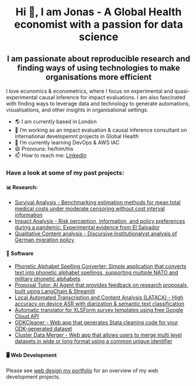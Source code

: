 
<h1 align="center">Hi 👋, I am Jonas - A Global Health economist with a passion for data science</h1>

<h2 align="center">I am passionate about reproducible research and finding ways of using technologies to make organisations more efficient</h3>

I love economics & econometrics, where I focus on experimental and quasi-experimental causal inference for impact evaluations. I am also fascinated with finding ways to leverage data and technology to generate automations, visualisations, and other insights in organisational settings.

- 🌎 I am currently based in London
- 🔭 I’m working as an impact evaluation & causal inference consultant on international developemnt projects in Global Health
- 🌱 I’m currently learning DevOps & AWS IAC
- 😄 Pronouns: he/him/his
- 📫 How to reach me: [LinkedIn](https://www.linkedin.com/in/jweinert1997/)

### Have a look at some of my past projects:

#### 📊 Research: 
- [Survival Analysis - Benchmarking estimation methods for mean total medical costs under moderate censoring without cost interval information](https://github.com/JonasWeinert/Estimating-Mean-Total-Costs-under-Moderate-Censoring)
- [Impact Analysis - Risk perception, information, and policy preferences during a pandemic: Experimental evidence from El Salvador](https://github.com/JonasWeinert/39545_dissertation)
- [Qualitative Content analysis - Discursive Institutionalyst analysis of German migration policy](https://github.com/JonasWeinert/CDU_Migrationpolicy_IdeationalAnalysis)

#### 🔗 Software
- [Phonetic Alphabet Spelling Converter: Simple application that converts text into phonetic alphabet spellings, supporting multiple NATO and military phonetic alphabets](https://github.com/JonasWeinert/PhoneticSpelling/tree/main)
- [Proposal Tutor: AI Agent that provides feedback on research proposals, built using LangChain & Streamlit](https://github.com/JonasWeinert/ProposalFeedback)
- [Local Automated Transcription and Content Analysis (LATACA) - High accuracy on device ASR with diarization & semantic text classification](https://github.com/JonasWeinert/LATACA)
- [Automatic translator for XLSForm survey templates using free Google Cloud API](https://github.com/JonasWeinert/XLSFormTranslator/)
- [ODKCleaner - Web app that generates Stata cleaning code for your ODK-generated dataset](https://github.com/JonasWeinert/ODK_CleaningcodeGenerator)
- [Cluster Data Merger - Web app that allows users to merge multi level datasets in wide or long format using a common unique identifier](https://github.com/JonasWeinert/ClusterDatasetMerger)
#### 🖥️ Web Development
Please see [web design my portfolio](https://www.jw-mediaservice.de) for an overview of my web development projects.




